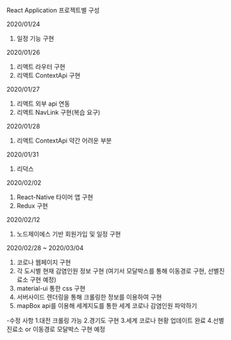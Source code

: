 React Application 프로젝트별 구성

2020/01/24 
1. 일정 기능 구현

2020/01/26
1. 리액트 라우터 구현
2. 리액트 ContextApi 구현

2020/01/27 
1. 리액트 외부 api 연동 
2. 리액트 NavLink 구현(복습 요구)

2020/01/28
1. 리액트 ContextApi 약간 어려운 부분 

2020/01/31
1. 리덕스

2020/02/02
1. React-Native 타이머 앱 구현
2. Redux 구현

2020/02/12
1. 노드제이에스 기반 회원가입 및 일정 구현

2020/02/28 ~ 2020/03/04
1. 코로나 웹페이지 구현 
2. 각 도시별 현재 감염인원 정보 구현 (여기서 모달박스를 통해 이동경로 구현, 선별진료소 구현 예정)
3. material-ui 통한 css 구현
4. 서버사이드 렌더링을 통해 크롤링한 정보를 이용하여 구현
5. mapBox api를 이용해 세계지도를 통한 세계 코로나 감염인원 파악하기

-수정 사항 
1.대전 크롤링 가능
2.경기도 구현
3.세계 코로나 현황 업데이트 완료
4.선별진료소 or 이동경로 모달박스 구현 예정
